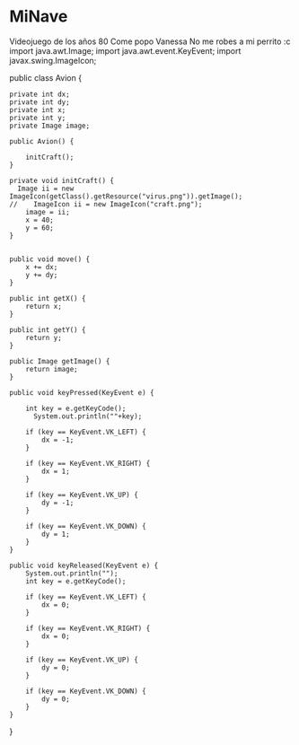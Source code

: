 # MiNave
Videojuego de los años 80
Come popo Vanessa
No me robes a mi perrito :c
import java.awt.Image;
import java.awt.event.KeyEvent;
import javax.swing.ImageIcon;

public class Avion {

    private int dx;
    private int dy;
    private int x;
    private int y;
    private Image image;

    public Avion() {
        
        initCraft();
    }
    
    private void initCraft() {
      Image ii = new ImageIcon(getClass().getResource("virus.png")).getImage();
    //    ImageIcon ii = new ImageIcon("craft.png");
        image = ii;
        x = 40;
        y = 60;        
    }


    public void move() {
        x += dx;
        y += dy;
    }

    public int getX() {
        return x;
    }

    public int getY() {
        return y;
    }

    public Image getImage() {
        return image;
    }

    public void keyPressed(KeyEvent e) {
      
        int key = e.getKeyCode();
          System.out.println(""+key);

        if (key == KeyEvent.VK_LEFT) {
            dx = -1;
        }

        if (key == KeyEvent.VK_RIGHT) {
            dx = 1;
        }

        if (key == KeyEvent.VK_UP) {
            dy = -1;
        }

        if (key == KeyEvent.VK_DOWN) {
            dy = 1;
        }
    }

    public void keyReleased(KeyEvent e) {
        System.out.println("");
        int key = e.getKeyCode();

        if (key == KeyEvent.VK_LEFT) {
            dx = 0;
        }

        if (key == KeyEvent.VK_RIGHT) {
            dx = 0;
        }

        if (key == KeyEvent.VK_UP) {
            dy = 0;
        }

        if (key == KeyEvent.VK_DOWN) {
            dy = 0;
        }
    }
}
